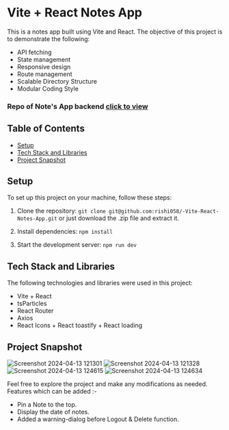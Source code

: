 # Vite + React Notes App

This is a notes app built using Vite and React. The objective of this project is to demonstrate the following:

- API fetching
- State management
- Responsive design
- Route management
- Scalable Directory Structure
- Modular Coding Style

### Repo of Note's App backend [click to view](https://github.com/rishi058/-Vite-React-Notes-App-Backend)

## Table of Contents

- [Setup](#setup)
- [Tech Stack and Libraries](#tech-stack-and-libraries)
- [Project Snapshot](#project-snapshot)

## Setup

To set up this project on your machine, follow these steps:

1. Clone the repository: `git clone git@github.com:rishi058/-Vite-React-Notes-App.git`
                          or just download the .zip file and extract it.

2. Install dependencies: `npm install`

3. Start the development server: `npm run dev`

## Tech Stack and Libraries

The following technologies and libraries were used in this project:

- Vite + React
- tsParticles
- React Router
- Axios
- React Icons + React toastify + React loading

## Project Snapshot
![Screenshot 2024-04-13 121301](https://github.com/rishi058/-Vite-React-Notes-App/assets/97884033/67c3121e-9557-4678-9bf1-57ecb35fd621)
![Screenshot 2024-04-13 121328](https://github.com/rishi058/-Vite-React-Notes-App/assets/97884033/44b54bac-2d33-4294-b00e-b66fc3604349)
![Screenshot 2024-04-13 124615](https://github.com/rishi058/-Vite-React-Notes-App/assets/97884033/b684230d-e387-4984-8f2b-a13a6aa9d991)
![Screenshot 2024-04-13 124634](https://github.com/rishi058/-Vite-React-Notes-App/assets/97884033/469e0689-d7ec-4dae-8bd6-a0ce0a742cac)

Feel free to explore the project and make any modifications as needed.
Features which can be added :-
 - Pin a Note to the top.
 - Display the date of notes.
 - Added a warning-dialog before Logout & Delete function.
